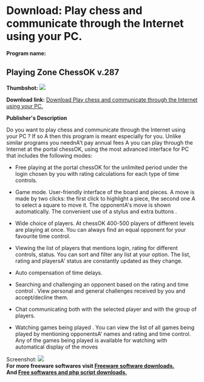# Download: Play chess and communicate through the Internet using your PC.

**Program name:**

## Playing Zone ChessOK v.287

  
**Thumbshot:** ![](http://www.freewarefiles.com/screenshot/chessok_md.gif)   
  
**Download link:** [Download Play chess and communicate through the Internet using your PC.](http://freesoftwares.boysofts.com/Playing-Zone-ChessOK-V_program_21164.html)  
  


**Publisher's Description**  
  


Do you want to play chess and communicate through the Internet using your PC ? If so A then this program is meant especially for you. Unlike similar programs you neednA't pay annual fees A you can play through the Internet at the portal chessOK, using the most advanced interface for PC that includes the following modes: 

  * Free playing at the portal chessOK for the unlimited period under the login chosen by you with rating calculations for each type of time controls.   

  * Game mode. User-friendly interface of the board and pieces. A move is made by two clicks: the first click to highlight a piece, the second one A to select a square to move it. The opponentA's move is shown automatically. The convenient use of a stylus and extra buttons .   

  * Wide choice of players. At chessOK 400-500 players of different levels are playing at once. You can always find an equal opponent for your favourite time control.   

  * Viewing the list of players that mentions login, rating for different controls, status. You can sort and filter any list at your option. The list, rating and playersA' status are constantly updated as they change.   

  * Auto compensation of time delays.   

  * Searching and challenging an opponent based on the rating and time control . View personal and general challenges received by you and accept/decline them.   

  * Chat communicating both with the selected player and with the group of players.  

  * Watching games being played . You can view the list of all games being played by mentioning opponentsA' names and rating and time control. Any of the games being played is available for watching with automatical display of the moves 

  
  
Screenshot: ![](http://www.freewarefiles.com/screenshot/chessok.gif)   
**For more freeware softwares visit [Freeware software downloads.](http://freesoftwares.boysofts.com/)**   
**And [Free softwares and php script downloads.](http://www.boysofts.com/)**
